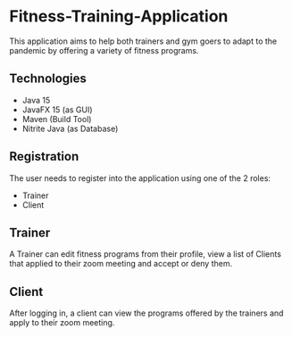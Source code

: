 # Fitness-Training-Application

This application aims to help both trainers and gym goers to adapt to the pandemic by offering a variety of fitness programs.
## Technologies
* Java 15
* JavaFX 15 (as GUI)
* Maven (Build Tool)
* Nitrite Java (as Database)
## Registration
The user needs to register into the application using one of the 2 roles:
* Trainer
* Client
## Trainer
A Trainer can edit fitness programs from their profile, view a list of Clients that applied to their zoom meeting and accept or deny them.
## Client
After logging in, a client can view the programs offered by the trainers and apply to their zoom meeting.
